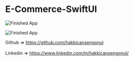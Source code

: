 # E-Commerce-SwiftUI

![Finished App](https://github.com/hakkicansengonul/images/blob/master/E-Commerce-SwiftUI-0.gif)     

 ![Finished App](https://github.com/hakkicansengonul/images/blob/master/E-Commerce-SwiftUI-1.gif)  
 
Github => https://github.com/hakkicansengonul <br><br>
Linkedin => https://www.linkedin.com/in/hakkicansengonul/
